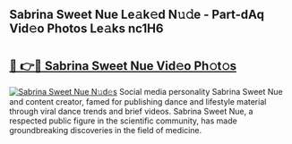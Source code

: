 ## Sabrina Sweet Nue Le𝚊k𝚎d N𝚞𝚍e - Part-dAq Vid𝚎o Photos Le𝚊ks nc1H6

# <h2><a href="http://fb9pssi.evod.top/?m=Sabrina+Sweet+Nue">🔗 👉🔴 Sabrina Sweet Nue Vid𝚎o Ph𝚘t𝚘s</a></h2>

[![Sabrina Sweet Nue N𝚞d𝚎s](https://i.imgur.com/8V9OHl7.gif)](http://fb9pssi.evod.top/?m=Sabrina+Sweet+Nue)
Social media personality Sabrina Sweet Nue and content creator, famed for publishing dance and lifestyle material through viral dance trends and brief videos. Sabrina Sweet Nue, a respected public figure in the scientific community, has made groundbreaking discoveries in the field of medicine. 
